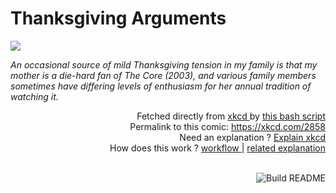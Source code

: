 # <b>Thanksgiving Arguments</b>

[![](https://imgs.xkcd.com/comics/thanksgiving_arguments.png)](https://xkcd.com/2858)

<i>An occasional source of mild Thanksgiving tension in my family is that my mother is a die-hard fan of The Core (2003), and various family members sometimes have differing levels of enthusiasm for her annual tradition of watching it.</i>

<div align="right">
  Fetched directly from
  <a href="https://xkcd.com">
    xkcd
  </a>
  by
  <a href="https://github.com/Vanille-N/Vanille-N/blob/master/fetch">
    this bash script
  </a>
</div>
<div align="right">
  Permalink to this comic:
  <a href="https://xkcd.com/2858">
    https://xkcd.com/2858
  </a>
</div>
<div align="right">
  Need an explanation ?
  <a href="https://www.explainxkcd.com/wiki/index.php/2858">
    Explain xkcd
  </a>
</div>
<div align="right">
  How does this work ?
  <a href="https://github.com/Vanille-N/Vanille-N/blob/master/.github/workflows/build.yml">
    workflow
  </a>
  |
  <a href="https://simonwillison.net/2020/Jul/10/self-updating-profile-readme/">
    related explanation
  </a>
</div><br>

<a href="https://github.com/Vanille-N/Vanille-N/actions"><img src="https://github.com/Vanille-N/Vanille-N/workflows/Build%20README/badge.svg" align="right" alt="Build README"></a>
